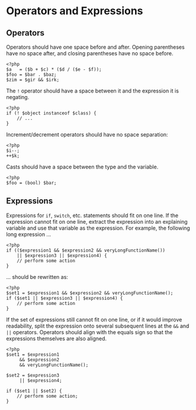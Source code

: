 Operators and Expressions
=========================

Operators
---------

Operators should have one space before and after. Opening parentheses have no
space after, and closing parentheses have no space before.

    <?php
    $a   = ($b + $c) * ($d / ($e - $f));
    $foo = $bar . $baz;
    $zim = $gir && $irk;

The `!` operator should have a space between it and the expression it is
negating.

    <?php
    if (! $object instanceof $class) {
        // ...
    }

Increment/decrement operators should have no space separation:

    <?php
    $i--;
    ++$k;

Casts should have a space between the type and the variable.

    <?php
    $foo = (bool) $bar;


Expressions
-----------

Expressions for `if`, `switch`, etc. statements should fit on one line. If the
expression cannot fit on one line, extract the expression into an explaining
variable and use that variable as the expression. For example, the following
long expression ...

    <?php
    if (($expression1 && $expression2 && veryLongFunctionName())
        || $expression3 || $expression4) {
        // perform some action
    }

... should be rewritten as:

    <?php
    $set1 = $expression1 && $expression2 && veryLongFunctionName();
    if ($set1 || $expression3 || $expression4) {
        // perform some action
    }

If the set of expressions still cannot fit on one line, or if it would improve
readability, split the expression onto several subsequent lines at the `&&`
and `||` operators. Operators should align with the equals sign so that the
expressions themselves are also aligned.

    <?php
    $set1 = $expression1
         && $expression2
         && veryLongFunctionName();
    
    $set2 = $expression3
         || $expression4;
    
    if ($set1 || $set2) {
        // perform some action;
    }
    

